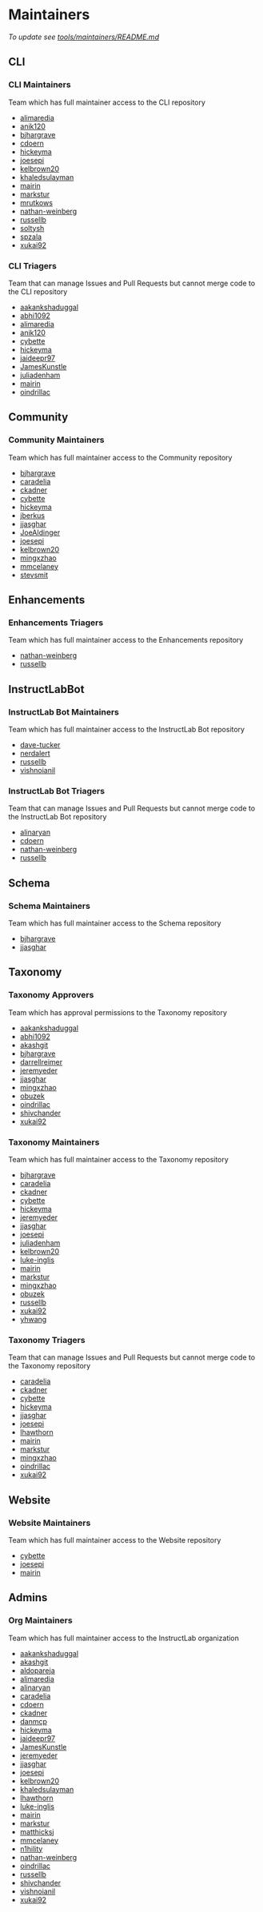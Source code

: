 # Maintainers

*To update see [tools/maintainers/README.md](tools/maintainers/README.md)*

## CLI

### CLI Maintainers

Team which has full maintainer access to the CLI repository

- [alimaredia](https://github.com/alimaredia)
- [anik120](https://github.com/anik120)
- [bjhargrave](https://github.com/bjhargrave)
- [cdoern](https://github.com/cdoern)
- [hickeyma](https://github.com/hickeyma)
- [joesepi](https://github.com/joesepi)
- [kelbrown20](https://github.com/kelbrown20)
- [khaledsulayman](https://github.com/khaledsulayman)
- [mairin](https://github.com/mairin)
- [markstur](https://github.com/markstur)
- [mrutkows](https://github.com/mrutkows)
- [nathan-weinberg](https://github.com/nathan-weinberg)
- [russellb](https://github.com/russellb)
- [soltysh](https://github.com/soltysh)
- [spzala](https://github.com/spzala)
- [xukai92](https://github.com/xukai92)


### CLI Triagers

Team that can manage Issues and Pull Requests but cannot merge code to the CLI repository

- [aakankshaduggal](https://github.com/aakankshaduggal)
- [abhi1092](https://github.com/abhi1092)
- [alimaredia](https://github.com/alimaredia)
- [anik120](https://github.com/anik120)
- [cybette](https://github.com/cybette)
- [hickeyma](https://github.com/hickeyma)
- [jaideepr97](https://github.com/jaideepr97)
- [JamesKunstle](https://github.com/JamesKunstle)
- [juliadenham](https://github.com/juliadenham)
- [mairin](https://github.com/mairin)
- [oindrillac](https://github.com/oindrillac)


## Community

### Community Maintainers

Team which has full maintainer access to the Community repository

- [bjhargrave](https://github.com/bjhargrave)
- [caradelia](https://github.com/caradelia)
- [ckadner](https://github.com/ckadner)
- [cybette](https://github.com/cybette)
- [hickeyma](https://github.com/hickeyma)
- [jberkus](https://github.com/jberkus)
- [jjasghar](https://github.com/jjasghar)
- [JoeAldinger](https://github.com/JoeAldinger)
- [joesepi](https://github.com/joesepi)
- [kelbrown20](https://github.com/kelbrown20)
- [mingxzhao](https://github.com/mingxzhao)
- [mmcelaney](https://github.com/mmcelaney)
- [stevsmit](https://github.com/stevsmit)


## Enhancements

### Enhancements Triagers

Team which has full maintainer access to the Enhancements repository

- [nathan-weinberg](https://github.com/nathan-weinberg)
- [russellb](https://github.com/russellb)


## InstructLabBot

### InstructLab Bot Maintainers

Team which has full maintainer access to the InstructLab Bot repository

- [dave-tucker](https://github.com/dave-tucker)
- [nerdalert](https://github.com/nerdalert)
- [russellb](https://github.com/russellb)
- [vishnoianil](https://github.com/vishnoianil)


### InstructLab Bot Triagers

Team that can manage Issues and Pull Requests but cannot merge code to the InstructLab Bot repository

- [alinaryan](https://github.com/alinaryan)
- [cdoern](https://github.com/cdoern)
- [nathan-weinberg](https://github.com/nathan-weinberg)
- [russellb](https://github.com/russellb)


## Schema

### Schema Maintainers

Team which has full maintainer access to the Schema repository

- [bjhargrave](https://github.com/bjhargrave)
- [jjasghar](https://github.com/jjasghar)


## Taxonomy

### Taxonomy Approvers

Team which has approval permissions to the Taxonomy repository

- [aakankshaduggal](https://github.com/aakankshaduggal)
- [abhi1092](https://github.com/abhi1092)
- [akashgit](https://github.com/akashgit)
- [bjhargrave](https://github.com/bjhargrave)
- [darrellreimer](https://github.com/darrellreimer)
- [jeremyeder](https://github.com/jeremyeder)
- [jjasghar](https://github.com/jjasghar)
- [mingxzhao](https://github.com/mingxzhao)
- [obuzek](https://github.com/obuzek)
- [oindrillac](https://github.com/oindrillac)
- [shivchander](https://github.com/shivchander)
- [xukai92](https://github.com/xukai92)


### Taxonomy Maintainers

Team which has full maintainer access to the Taxonomy repository

- [bjhargrave](https://github.com/bjhargrave)
- [caradelia](https://github.com/caradelia)
- [ckadner](https://github.com/ckadner)
- [cybette](https://github.com/cybette)
- [hickeyma](https://github.com/hickeyma)
- [jeremyeder](https://github.com/jeremyeder)
- [jjasghar](https://github.com/jjasghar)
- [joesepi](https://github.com/joesepi)
- [juliadenham](https://github.com/juliadenham)
- [kelbrown20](https://github.com/kelbrown20)
- [luke-inglis](https://github.com/luke-inglis)
- [mairin](https://github.com/mairin)
- [markstur](https://github.com/markstur)
- [mingxzhao](https://github.com/mingxzhao)
- [obuzek](https://github.com/obuzek)
- [russellb](https://github.com/russellb)
- [xukai92](https://github.com/xukai92)
- [yhwang](https://github.com/yhwang)


### Taxonomy Triagers

Team that can manage Issues and Pull Requests but cannot merge code to the Taxonomy repository

- [caradelia](https://github.com/caradelia)
- [ckadner](https://github.com/ckadner)
- [cybette](https://github.com/cybette)
- [hickeyma](https://github.com/hickeyma)
- [jjasghar](https://github.com/jjasghar)
- [joesepi](https://github.com/joesepi)
- [lhawthorn](https://github.com/lhawthorn)
- [mairin](https://github.com/mairin)
- [markstur](https://github.com/markstur)
- [mingxzhao](https://github.com/mingxzhao)
- [oindrillac](https://github.com/oindrillac)
- [xukai92](https://github.com/xukai92)


## Website

### Website Maintainers

Team which has full maintainer access to the Website repository

- [cybette](https://github.com/cybette)
- [joesepi](https://github.com/joesepi)
- [mairin](https://github.com/mairin)


## Admins

### Org Maintainers

Team which has full maintainer access to the InstructLab organization

- [aakankshaduggal](https://github.com/aakankshaduggal)
- [akashgit](https://github.com/akashgit)
- [aldopareja](https://github.com/aldopareja)
- [alimaredia](https://github.com/alimaredia)
- [alinaryan](https://github.com/alinaryan)
- [caradelia](https://github.com/caradelia)
- [cdoern](https://github.com/cdoern)
- [ckadner](https://github.com/ckadner)
- [danmcp](https://github.com/danmcp)
- [hickeyma](https://github.com/hickeyma)
- [jaideepr97](https://github.com/jaideepr97)
- [JamesKunstle](https://github.com/JamesKunstle)
- [jeremyeder](https://github.com/jeremyeder)
- [jjasghar](https://github.com/jjasghar)
- [joesepi](https://github.com/joesepi)
- [kelbrown20](https://github.com/kelbrown20)
- [khaledsulayman](https://github.com/khaledsulayman)
- [lhawthorn](https://github.com/lhawthorn)
- [luke-inglis](https://github.com/luke-inglis)
- [mairin](https://github.com/mairin)
- [markstur](https://github.com/markstur)
- [matthicksj](https://github.com/matthicksj)
- [mmcelaney](https://github.com/mmcelaney)
- [n1hility](https://github.com/n1hility)
- [nathan-weinberg](https://github.com/nathan-weinberg)
- [oindrillac](https://github.com/oindrillac)
- [russellb](https://github.com/russellb)
- [shivchander](https://github.com/shivchander)
- [vishnoianil](https://github.com/vishnoianil)
- [xukai92](https://github.com/xukai92)


